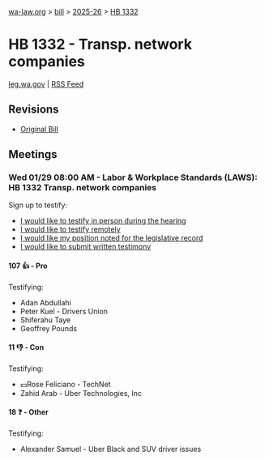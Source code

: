 [wa-law.org](/) > [bill](/bill/) > [2025-26](/bill/2025-26/) > [HB 1332](/bill/2025-26/hb/1332/)

# HB 1332 - Transp. network companies
[leg.wa.gov](https://app.leg.wa.gov/billsummary?BillNumber=1332&Year=2025&Initiative=false) | [RSS Feed](./rss.xml)

## Revisions
* [Original Bill](1/)

## Meetings
### Wed 01/29 08:00 AM - Labor & Workplace Standards (LAWS): HB 1332 Transp. network companies
Sign up to testify:
* [I would like to testify in person during the hearing](https://app.leg.wa.gov/csi/Testifier/Add?chamber=House&mId=32601&aId=162136&caId=25118&tId=1)
* [I would like to testify remotely](https://app.leg.wa.gov/csi/Testifier/Add?chamber=House&mId=32601&aId=162136&caId=25118&tId=2)
* [I would like my position noted for the legislative record](https://app.leg.wa.gov/csi/Testifier/Add?chamber=House&mId=32601&aId=162136&caId=25118&tId=3)
* [I would like to submit written testimony](https://app.leg.wa.gov/csi/Testifier/Add?chamber=House&mId=32601&aId=162136&caId=25118&tId=4)

#### 107 👍 - Pro
Testifying:
* Adan Abdullahi
* Peter Kuel - Drivers Union
* Shiferahu Taye
* Geoffrey Pounds

#### 11 👎 - Con
Testifying:
* 💵Rose Feliciano - TechNet
* Zahid Arab - Uber Technologies, Inc

#### 18 ❓ - Other
Testifying:
* Alexander Samuel - Uber Black and SUV driver issues
